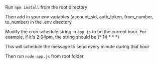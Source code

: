 Run `npm install` from the root directory

Then add in your env variables (account_sid, auth_token, from_number, to_number) in the .env directory

Modify the cron.schedule string in `app.js` to be the current hour. For example, if it's 2:04pm, the string should be (* 14 * * *)

This will schedule the message to send every minute during that hour

Then run `node app.js` from root folder